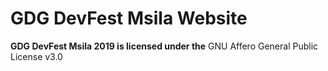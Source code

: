 # GDG DevFest Msila Website

__GDG DevFest Msila 2019 is licensed under the__ GNU Affero General Public License v3.0

